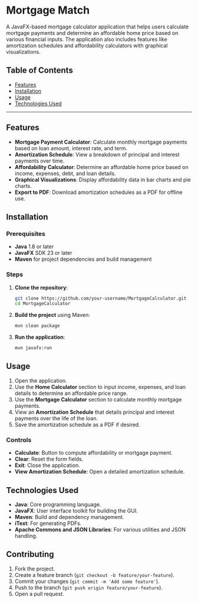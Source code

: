 # Mortgage Match

A JavaFX-based mortgage calculator application that helps users calculate mortgage payments and determine an affordable home price based on various financial inputs. 
The application also includes features like amortization schedules and affordability calculators with graphical visualizations.

## Table of Contents
- [Features](#features)
- [Installation](#installation)
- [Usage](#usage)
- [Technologies Used](#technologies-used)

---

## Features
- **Mortgage Payment Calculator**: Calculate monthly mortgage payments based on loan amount, interest rate, and term.
- **Amortization Schedule**: View a breakdown of principal and interest payments over time.
- **Affordability Calculator**: Determine an affordable home price based on income, expenses, debt, and loan details.
- **Graphical Visualizations**: Display affordability data in bar charts and pie charts.
- **Export to PDF**: Download amortization schedules as a PDF for offline use.

## Installation

### Prerequisites
- **Java** 1.8 or later
- **JavaFX** SDK 23 or later
- **Maven** for project dependencies and build management

### Steps
1. **Clone the repository**:
    ```bash
    git clone https://github.com/your-username/MortgageCalculator.git
    cd MortgageCalculator
    ```

2. **Build the project** using Maven:
    ```bash
    mvn clean package
    ```

3. **Run the application**:
    ```bash
    mvn javafx:run
    ```

## Usage

1. Open the application.
2. Use the **Home Calculator** section to input income, expenses, and loan details to determine an affordable price range.
3. Use the **Mortgage Calculator** section to calculate monthly mortgage payments.
4. View an **Amortization Schedule** that details principal and interest payments over the life of the loan.
5. Save the amortization schedule as a PDF if desired.

### Controls
- **Calculate**: Button to compute affordability or mortgage payment.
- **Clear**: Reset the form fields.
- **Exit**: Close the application.
- **View Amortization Schedule**: Open a detailed amortization schedule.

## Technologies Used

- **Java**: Core programming language.
- **JavaFX**: User interface toolkit for building the GUI.
- **Maven**: Build and dependency management.
- **iText**: For generating PDFs.
- **Apache Commons and JSON Libraries**: For various utilities and JSON handling.

## Contributing

1. Fork the project.
2. Create a feature branch (`git checkout -b feature/your-feature`).
3. Commit your changes (`git commit -m 'Add some feature'`).
4. Push to the branch (`git push origin feature/your-feature`).
5. Open a pull request.
